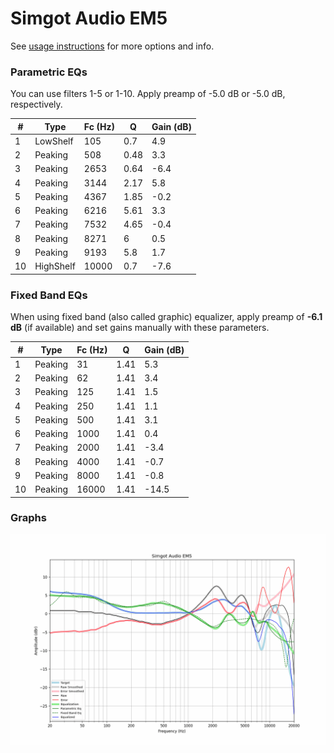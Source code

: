 # Simgot Audio EM5
See [usage instructions](https://github.com/jaakkopasanen/AutoEq#usage) for more options and info.

### Parametric EQs
You can use filters 1-5 or 1-10. Apply preamp of -5.0 dB or -5.0 dB, respectively.

|   # | Type      |   Fc (Hz) |    Q |   Gain (dB) |
|-----|-----------|-----------|------|-------------|
|   1 | LowShelf  |       105 | 0.7  |         4.9 |
|   2 | Peaking   |       508 | 0.48 |         3.3 |
|   3 | Peaking   |      2653 | 0.64 |        -6.4 |
|   4 | Peaking   |      3144 | 2.17 |         5.8 |
|   5 | Peaking   |      4367 | 1.85 |        -0.2 |
|   6 | Peaking   |      6216 | 5.61 |         3.3 |
|   7 | Peaking   |      7532 | 4.65 |        -0.4 |
|   8 | Peaking   |      8271 | 6    |         0.5 |
|   9 | Peaking   |      9193 | 5.8  |         1.7 |
|  10 | HighShelf |     10000 | 0.7  |        -7.6 |

### Fixed Band EQs
When using fixed band (also called graphic) equalizer, apply preamp of **-6.1 dB** (if available) and set gains manually with these parameters.

|   # | Type    |   Fc (Hz) |    Q |   Gain (dB) |
|-----|---------|-----------|------|-------------|
|   1 | Peaking |        31 | 1.41 |         5.3 |
|   2 | Peaking |        62 | 1.41 |         3.4 |
|   3 | Peaking |       125 | 1.41 |         1.5 |
|   4 | Peaking |       250 | 1.41 |         1.1 |
|   5 | Peaking |       500 | 1.41 |         3.1 |
|   6 | Peaking |      1000 | 1.41 |         0.4 |
|   7 | Peaking |      2000 | 1.41 |        -3.4 |
|   8 | Peaking |      4000 | 1.41 |        -0.7 |
|   9 | Peaking |      8000 | 1.41 |        -0.8 |
|  10 | Peaking |     16000 | 1.41 |       -14.5 |

### Graphs
![](./Simgot%20Audio%20EM5.png)
